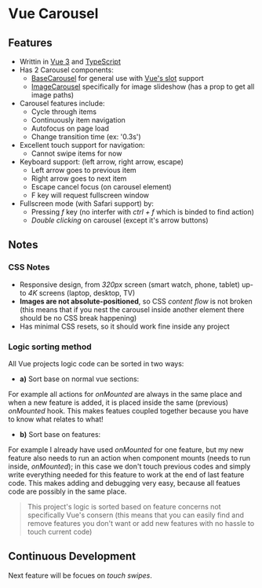 # Vue Carousel

## Features

- Writtin in [Vue 3](https://vuejs.org/) and [TypeScript](https://www.typescriptlang.org/)
- Has 2 Carousel components:
  - [BaseCarousel](src/components/BaseCarousel.vue) for general use with [Vue's slot](https://vuejs.org/guide/components/slots.html) support
  - [ImageCarousel](src/components/ImageCarousel.vue) specifically for image slideshow (has a prop to get all image paths)
- Carousel features include:
  - Cycle through items
  - Continuously item navigation
  - Autofocus on page load
  - Change transition time (ex: '0.3s')
- Excellent touch support for navigation:
  - Cannot swipe items for now
- Keyboard support: (left arrow, right arrow, escape)
  - Left arrow goes to previous item
  - Right arrow goes to next item
  - Escape cancel focus (on carousel element)
  - F key will request fullscreen window
- Fullscreen mode (with Safari support) by:
  - Pressing *f* key (no interfer with *ctrl + f* which is binded to find action)
  - *Double clicking* on carousel (except it's arrow buttons)

## Notes

### CSS Notes

- Responsive design, from *320px* screen (smart watch, phone, tablet) up-to *4K* screens (laptop, desktop, TV)
- **Images are not absolute-positioned**, so CSS *content flow* is not broken (this means that if you nest the carousel inside another element there should be no CSS break happening)
- Has minimal CSS resets, so it should work fine inside any project

### Logic sorting method

All Vue projects logic code can be sorted in two ways:

- **a)** Sort base on normal vue sections:

For example all actions for *onMounted* are always in the same place and when a new feature is added, it is placed inside the same (previous) *onMounted* hook. This makes featues coupled together because you have to know what relates to what!

- **b)** Sort base on features:

For example I already have used *onMounted* for one feature, but my new feature also needs to run an action when component mounts (needs to run inside, *onMounted*); in this case we don't touch previous codes and simply write everything needed for this feature to work at the end of last feature code. This makes adding and debugging very easy, because all featues code are possibly in the same place.

> This project's logic is sorted based on feature concerns not specifically Vue's consern (this means that you can easily find and remove features you don't want or add new features with no hassle to touch current code)

## Continuous Development

Next feature will be focues on *touch swipes*.
